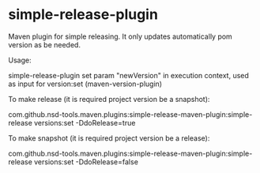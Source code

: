 simple-release-plugin
=====================

Maven plugin for simple releasing. It only updates automatically pom version as be needed.

Usage:

simple-release-plugin set param "newVersion" in execution context, used as input for version:set (maven-version-plugin)

To make release (it is required project version be a snapshot):

com.github.nsd-tools.maven.plugins:simple-release-maven-plugin:simple-release versions:set -DdoRelease=true

To make snapshot (it is required project version be a release):

com.github.nsd-tools.maven.plugins:simple-release-maven-plugin:simple-release versions:set -DdoRelease=false